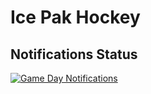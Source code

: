# Ice Pak Hockey


## Notifications Status
[![Game Day Notifications](https://github.com/troy-johnson/ice-pak-hockey/actions/workflows/gameDay.yml/badge.svg)](https://github.com/troy-johnson/ice-pak-hockey/actions/workflows/gameDay.yml)